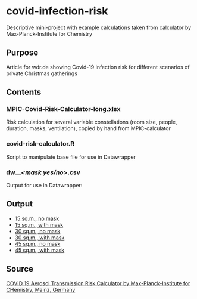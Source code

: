 # covid-infection-risk
Descriptive mini-project with example calculations taken from calculator by Max-Planck-Institute for Chemistry 

## Purpose

Article for wdr.de showing Covid-19 infection risk for different scenarios 
of private Christmas gatherings

## Contents

### MPIC-Covid-Risk-Calculator-long.xlsx

Risk calculation for several variable constellations (room size, people, duration, masks, ventilation),
copied by hand from MPIC-calculator

### covid-risk-calculator.R

Script to manipulate base file for use in Datawrapper

### dw_*<room size>*_*<mask yes/no>*.csv

Output for use in Datawrapper:

## Output

- [15 sq.m., no mask](https://datawrapper.dwcdn.net/zb1lT/1/)
- [15 sq.m., with mask](https://datawrapper.dwcdn.net/9BCXq/1/)
- [30 sq.m., no mask](https://datawrapper.dwcdn.net/joSzx/1/)
- [30 sq.m., with mask](https://datawrapper.dwcdn.net/T3XHP/1/)
- [45 sq.m., no mask](https://datawrapper.dwcdn.net/yW6IQ/1/)
- [45 sq.m., with mask](https://datawrapper.dwcdn.net/YBTW5/1/)


## Source

[COVID 19 Aerosol Transmission Risk Calculator by Max-Planck-Institute for CHemistry, Mainz, Germany](https://www.mpic.de/4747361/risk-calculator)
